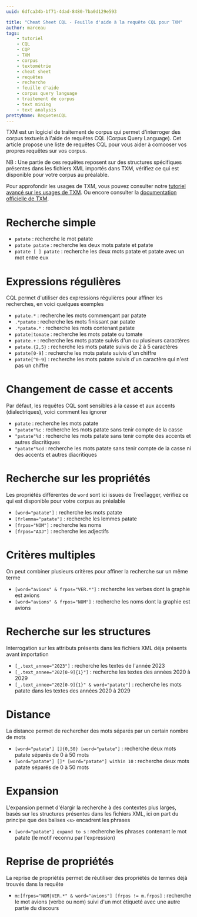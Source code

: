 ```yaml
---
uuid: 6dfca34b-bf71-4dad-8480-7ba0d129e593

title: "Cheat Sheet CQL - Feuille d'aide à la requête CQL pour TXM"
author: marceau
tags:
    - tutoriel
    - CQL
    - CQP
    - TXM
    - corpus
    - textométrie
    - cheat sheet
    - requêtes
    - recherche
    - feuille d'aide
    - corpus query language
    - traitement de corpus
    - text mining
    - text analysis
prettyName: RequetesCQL
---
```


TXM est un logiciel de traitement de corpus qui permet d'interroger des corpus textuels à l'aide de requêtes CQL (Corpus Query Language).
Cet article propose une liste de requêtes CQL pour vous aider à comooser vos propres requêtes sur vos corpus.

NB : Une partie de ces requêtes reposent sur des structures spécifiques présentes dans les fichiers XML importés dans TXM, vérifiez ce qui est disponible pour votre corpus au préalable.

Pour approfondir les usages de TXM, vous pouvez consulter notre [tutoriel avancé sur les usages de TXM](https://ceres.sorbonne-universite.fr/7e795cbe-ee56-471c-8dfb-9978dbeb7301/).
Ou encore consulter la [documentation officielle de TXM](https://txm.gitpages.huma-num.fr/textometrie/files/documentation/manual/0.7.9/fr/manual94.xhtml).


# Recherche simple
- `patate` : recherche le mot patate
- `patate patate` : recherche les deux mots patate et patate
- `patate [ ] patate` : recherche les deux mots patate et patate avec un mot entre eux

# Expressions régulières
CQL permet d'utiliser des expressions régulières pour affiner les recherches, en voici quelques exemples
- `patate.*` : recherche les mots commençant par patate
- `.*patate` : recherche les mots finissant par patate
- `.*patate.*` : recherche les mots contenant patate
- `patate|tomate` : recherche les mots patate ou tomate
- `patate.+` : recherche les mots patate suivis d'un ou plusieurs caractères
- `patate.{2,5}` : recherche les mots patate suivis de 2 à 5 caractères
- `patate[0-9]` : recherche les mots patate suivis d'un chiffre
- `patate[^0-9]` : recherche les mots patate suivis d'un caractère qui n'est pas un chiffre



# Changement de casse et accents
Par défaut, les requêtes CQL sont sensibles à la casse et aux accents (dialectriques), voici comment les ignorer
- `patate` : recherche les mots patate
- `"patate"%c` : recherche les mots patate sans tenir compte de la casse
- `"patate"%d` : recherche les mots patate sans tenir compte des accents et autres diacritiques
- `"patate"%cd` : recherche les mots patate sans tenir compte de la casse ni des accents et autres diacritiques

# Recherche sur les propriétés
Les propriétés différentes de `word` sont ici issues de TreeTagger, vérifiez ce qui est disponible pour votre corpus au préalable
- `[word="patate"]` : recherche les mots patate
- `[frlemma="patate"]` : recherche les lemmes patate
- `[frpos="NOM"]` : recherche les noms
- `[frpos="ADJ"]` : recherche les adjectifs

# Critères multiples 
On peut combiner plusieurs critères pour affiner la recherche sur un même terme
- `[word="avions" & frpos="VER.*"]` : recherche les verbes dont la graphie est avions
- `[word="avions" & frpos="NOM"]` : recherche les noms dont la graphie est avions

# Recherche sur les structures
Interrogation sur les attributs présents dans les fichiers XML déja présents avant importation
- `[_.text_annee="2023"]` : recherche les textes de l'année 2023
- `[_.text_annee="202[0-9]{1}"]` : recherche les textes des années 2020 à 2029
- `[_.text_annee="202[0-9]{1}" & word="patate"]` : recherche les mots patate dans les textes des années 2020 à 2029

# Distance
La distance permet de rechercher des mots séparés par un certain nombre de mots
- `[word="patate"] []{0,50} [word="patate"]` : recherche deux mots patate séparés de 0 à 50 mots
- `[word="patate"] []* [word="patate"] within 10` : recherche deux mots patate séparés de 0 à 50 mots

# Expansion
L'expansion permet d'élargir la recherche à des contextes plus larges, basés sur les structures présentes dans les fichiers XML, ici on part du principe que des balises `<s>` encadrent les phrases
- `[word="patate"] expand to s` : recherche les phrases contenant le mot patate (le motif reconnu par l'expression)

# Reprise de propriétés
La reprise de propriétés permet de réutiliser des propriétés de termes déjà trouvés dans la requête
- `m:[frpos="NOM|VER.*" & word="avions"] [frpos != m.frpos]` : recherche le mot avions (verbe ou nom) suivi d'un mot étiqueté avec une autre partie du discours
